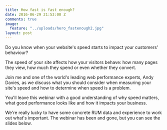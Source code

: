 ```yaml
---
title: How fast is fast enough?
date: 2016-06-29 21:53:00 Z
comments: true
image:
  feature: "../uploads/hero_fastenough2.jpg"
layout: post
---
```


Do you know when your website's speed starts to impact your customers' behaviour?

The speed of your site affects how your visitors behave: how many pages they view, how much they spend or even whether they convert.

Join me and one of the world's leading web performance experts, Andy Davies, as we discuss what you should consider when measuring your site's speed and how to determine when speed is a problem.

You'll leave this webinar with a good understanding of why speed matters, what good performance looks like and how it impacts your business.

We're really lucky to have some concrete RUM data and experience to work out what's important. The webinar has been and gone, but you can see the slides below.

<br/>

<script async class="speakerdeck-embed" data-id="ebcabd2299de462dbd6dbc47c6b8c7a3" data-ratio="1.77777777777778" src="//speakerdeck.com/assets/embed.js"></script>